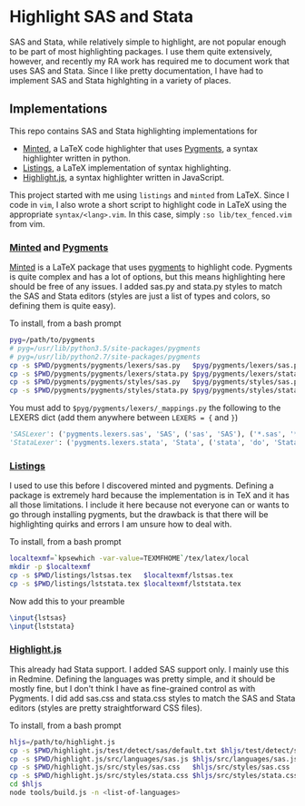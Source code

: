 Highlight SAS and Stata
=======================

SAS and Stata, while relatively simple to highlight, are not popular enough to be part of most highlighting packages. I use them quite extensively, however, and recently my RA work has required me to document work that uses SAS and Stata. Since I like pretty documentation, I have had to implement SAS and Stata highlghting in a variety of places.

Implementations
---------------

This repo contains SAS and Stata highlighting implementations for
- [Minted](https://github.com/gpoore/minted), a LaTeX code highlighter that uses [Pygments](https://bitbucket.org/birkenfeld/pygments-main), a syntax highlighter written in python.
- [Listings](http://tug.ctan.org/tex-archive/macros/latex/contrib/listings/), a LaTeX implementation of syntax highlighting.
- [Highlight.js](https://github.com/isagalaev/highlight.js), a syntax highlighter written in JavaScript.

This project started with me using `listings` and `minted` from LaTeX. Since I code in `vim`, I also wrote a short script to highlight code in LaTeX using the appropriate `syntax/<lang>.vim`. In this case, simply `:so lib/tex_fenced.vim` from vim.

### [Minted](https://github.com/gpoore/minted) and [Pygments](https://bitbucket.org/birkenfeld/pygments-main)

[Minted](https://github.com/gpoore/minted) is a LaTeX package that uses [pygments](https://bitbucket.org/birkenfeld/pygments-main) to highlight code. Pygments is quite complex and has a lot of options, but this means highlighting here should be free of any issues. I added sas.py and stata.py styles to match the SAS and Stata editors (styles are just a list of types and colors, so defining them is quite easy).

To install, from a bash prompt
```bash
pyg=/path/to/pygments
# pyg=/usr/lib/python3.5/site-packages/pygments
# pyg=/usr/lib/python2.7/site-packages/pygments
cp -s $PWD/pygments/pygments/lexers/sas.py   $pyg/pygments/lexers/sas.py
cp -s $PWD/pygments/pygments/lexers/stata.py $pyg/pygments/lexers/stata.py
cp -s $PWD/pygments/pygments/styles/sas.py   $pyg/pygments/styles/sas.py
cp -s $PWD/pygments/pygments/styles/stata.py $pyg/pygments/styles/stata.py
```

You must add to `$pyg/pygments/lexers/_mappings.py` the following to the LEXERS dict (add them anywhere between `LEXERS = {` and `}`)
```python
'SASLexer': ('pygments.lexers.sas', 'SAS', ('sas', 'SAS'), ('*.sas', '*.SAS'), ('text/x-sas', 'text/sas', 'application/x-sas')),
'StataLexer': ('pygments.lexers.stata', 'Stata', ('stata', 'do', 'Stata'), ('*.do', '*.ado'), ('text/x-stata', 'text/stata', 'application/x-stata')),
```

### [Listings](http://tug.ctan.org/tex-archive/macros/latex/contrib/listings/)

I used to use this before I discovered minted and pygments. Defining a package is extremely hard because the implementation is in TeX and it has all those limitations. I include it here because not everyone can or wants to go through installing pygments, but the drawback is that there will be highlighting quirks and errors I am unsure how to deal with.

To install, from a bash prompt
```bash
localtexmf=`kpsewhich -var-value=TEXMFHOME`/tex/latex/local
mkdir -p $localtexmf
cp -s $PWD/listings/lstsas.tex   $localtexmf/lstsas.tex
cp -s $PWD/listings/lststata.tex $localtexmf/lststata.tex
```

Now add this to your preamble
```tex
\input{lstsas}
\input{lststata}
```

### [Highlight.js](https://github.com/isagalaev/highlight.js)

This already had Stata support. I added SAS support only. I mainly use this in Redmine. Defining the languages was pretty simple, and it should be mostly fine, but I don't think I have as fine-grained control as with Pygments. I did add sas.css and stata.css styles to match the SAS and Stata editors (styles are pretty straightforward CSS files).

To install, from a bash prompt
```bash
hljs=/path/to/highlight.js
cp -s $PWD/highlight.js/test/detect/sas/default.txt $hljs/test/detect/sas/default.txt
cp -s $PWD/highlight.js/src/languages/sas.js $hljs/src/languages/sas.js
cp -s $PWD/highlight.js/src/styles/sas.css   $hljs/src/styles/sas.css
cp -s $PWD/highlight.js/src/styles/stata.css $hljs/src/styles/stata.css
cd $hljs
node tools/build.js -n <list-of-languages>
```

